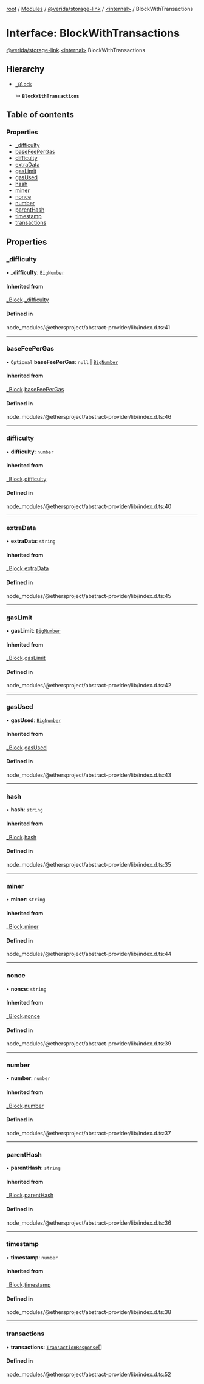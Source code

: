 [root](../README.md) / [Modules](../modules.md) / [@verida/storage-link](../modules/verida_storage_link.md) / [<internal\>](../modules/verida_storage_link._internal_.md) / BlockWithTransactions

# Interface: BlockWithTransactions

[@verida/storage-link](../modules/verida_storage_link.md).[<internal\>](../modules/verida_storage_link._internal_.md).BlockWithTransactions

## Hierarchy

- [`_Block`](verida_storage_link._internal_._Block.md)

  ↳ **`BlockWithTransactions`**

## Table of contents

### Properties

- [\_difficulty](verida_storage_link._internal_.BlockWithTransactions.md#_difficulty)
- [baseFeePerGas](verida_storage_link._internal_.BlockWithTransactions.md#basefeepergas)
- [difficulty](verida_storage_link._internal_.BlockWithTransactions.md#difficulty)
- [extraData](verida_storage_link._internal_.BlockWithTransactions.md#extradata)
- [gasLimit](verida_storage_link._internal_.BlockWithTransactions.md#gaslimit)
- [gasUsed](verida_storage_link._internal_.BlockWithTransactions.md#gasused)
- [hash](verida_storage_link._internal_.BlockWithTransactions.md#hash)
- [miner](verida_storage_link._internal_.BlockWithTransactions.md#miner)
- [nonce](verida_storage_link._internal_.BlockWithTransactions.md#nonce)
- [number](verida_storage_link._internal_.BlockWithTransactions.md#number)
- [parentHash](verida_storage_link._internal_.BlockWithTransactions.md#parenthash)
- [timestamp](verida_storage_link._internal_.BlockWithTransactions.md#timestamp)
- [transactions](verida_storage_link._internal_.BlockWithTransactions.md#transactions)

## Properties

### \_difficulty

• **\_difficulty**: [`BigNumber`](../classes/verida_storage_link._internal_.BigNumber.md)

#### Inherited from

[_Block](verida_storage_link._internal_._Block.md).[_difficulty](verida_storage_link._internal_._Block.md#_difficulty)

#### Defined in

node_modules/@ethersproject/abstract-provider/lib/index.d.ts:41

___

### baseFeePerGas

• `Optional` **baseFeePerGas**: ``null`` \| [`BigNumber`](../classes/verida_storage_link._internal_.BigNumber.md)

#### Inherited from

[_Block](verida_storage_link._internal_._Block.md).[baseFeePerGas](verida_storage_link._internal_._Block.md#basefeepergas)

#### Defined in

node_modules/@ethersproject/abstract-provider/lib/index.d.ts:46

___

### difficulty

• **difficulty**: `number`

#### Inherited from

[_Block](verida_storage_link._internal_._Block.md).[difficulty](verida_storage_link._internal_._Block.md#difficulty)

#### Defined in

node_modules/@ethersproject/abstract-provider/lib/index.d.ts:40

___

### extraData

• **extraData**: `string`

#### Inherited from

[_Block](verida_storage_link._internal_._Block.md).[extraData](verida_storage_link._internal_._Block.md#extradata)

#### Defined in

node_modules/@ethersproject/abstract-provider/lib/index.d.ts:45

___

### gasLimit

• **gasLimit**: [`BigNumber`](../classes/verida_storage_link._internal_.BigNumber.md)

#### Inherited from

[_Block](verida_storage_link._internal_._Block.md).[gasLimit](verida_storage_link._internal_._Block.md#gaslimit)

#### Defined in

node_modules/@ethersproject/abstract-provider/lib/index.d.ts:42

___

### gasUsed

• **gasUsed**: [`BigNumber`](../classes/verida_storage_link._internal_.BigNumber.md)

#### Inherited from

[_Block](verida_storage_link._internal_._Block.md).[gasUsed](verida_storage_link._internal_._Block.md#gasused)

#### Defined in

node_modules/@ethersproject/abstract-provider/lib/index.d.ts:43

___

### hash

• **hash**: `string`

#### Inherited from

[_Block](verida_storage_link._internal_._Block.md).[hash](verida_storage_link._internal_._Block.md#hash)

#### Defined in

node_modules/@ethersproject/abstract-provider/lib/index.d.ts:35

___

### miner

• **miner**: `string`

#### Inherited from

[_Block](verida_storage_link._internal_._Block.md).[miner](verida_storage_link._internal_._Block.md#miner)

#### Defined in

node_modules/@ethersproject/abstract-provider/lib/index.d.ts:44

___

### nonce

• **nonce**: `string`

#### Inherited from

[_Block](verida_storage_link._internal_._Block.md).[nonce](verida_storage_link._internal_._Block.md#nonce)

#### Defined in

node_modules/@ethersproject/abstract-provider/lib/index.d.ts:39

___

### number

• **number**: `number`

#### Inherited from

[_Block](verida_storage_link._internal_._Block.md).[number](verida_storage_link._internal_._Block.md#number)

#### Defined in

node_modules/@ethersproject/abstract-provider/lib/index.d.ts:37

___

### parentHash

• **parentHash**: `string`

#### Inherited from

[_Block](verida_storage_link._internal_._Block.md).[parentHash](verida_storage_link._internal_._Block.md#parenthash)

#### Defined in

node_modules/@ethersproject/abstract-provider/lib/index.d.ts:36

___

### timestamp

• **timestamp**: `number`

#### Inherited from

[_Block](verida_storage_link._internal_._Block.md).[timestamp](verida_storage_link._internal_._Block.md#timestamp)

#### Defined in

node_modules/@ethersproject/abstract-provider/lib/index.d.ts:38

___

### transactions

• **transactions**: [`TransactionResponse`](verida_storage_link._internal_.TransactionResponse.md)[]

#### Defined in

node_modules/@ethersproject/abstract-provider/lib/index.d.ts:52
